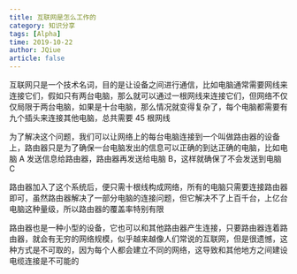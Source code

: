 ```yaml
---
title: 互联网是怎么工作的
category: 知识分享
tags: [Alpha]
time: 2019-10-22
author: JQiue
article: false
---
```


互联网只是一个技术名词，目的是让设备之间进行通信，比如电脑通常需要网线来连接它们，假如只有两台电脑，那么就可以通过一根网线来连接它们，但网络不仅仅局限于两台电脑，如果是十台电脑，那么情况就变得复杂了，每个电脑都需要有九个插头来连接其他电脑，总共需要 45 根网线

为了解决这个问题，我们可以让网络上的每台电脑连接到一个叫做路由器的设备上，路由器只是为了确保一台电脑发出的信息可以正确的到达正确的电脑，比如电脑 A 发送信息给路由器，路由器再发送给电脑 B，这样就确保了不会发送到电脑 C

路由器加入了这个系统后，便只需十根线构成网络，所有的电脑只需要连接路由器即可，虽然路由器解决了一部分电脑的连接问题，但它解决不了上百千台，上亿台电脑这种量级，所以路由器的覆盖率特别有限

路由器也是一种小型的设备，它也可以和其他路由器产生连接，只要路由器连着路由器，就会有无穷的网络规模，似乎越来越像人们常说的互联网，但是很遗憾，这种方式是不可取的，因为每个人都会建立不同的网络，这导致和其他地方之间建设电缆连接是不可能的

<!-- more -->